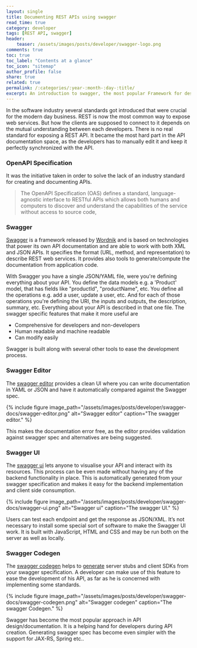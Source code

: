 ```yaml
---
layout: single
title: Documenting REST APIs using swagger
read_time: true
category: developer
tags: [REST API, swagger]
header:
    teaser: /assets/images/posts/developer/swagger-logo.png
comments: true
toc: true
toc_label: "Contents at a glance"
toc_icon: "sitemap"
author_profile: false
share: true
related: true
permalink: /:categories/:year-:month-:day-:title/
excerpt: An introduction to swagger, the most popular Framework for designing and documenting REST APIs.
---
```



In the software industry several standards got introduced that were crucial for the modern day business.
REST is now the most common way to expose web services. But how the clients are supposed to connect to it depends on the mutual understanding between each developers.
There is no real standard for exposing a REST API. It became the most hard part in the API documentation space, as the developers has to manually edit it and keep it
perfectly synchronized with the API.

### OpenAPI Specification
It was the initiative taken in order to solve the lack of an industry standard for creating and documenting APIs.
> The OpenAPI Specification (OAS) defines a standard, language-agnostic interface to RESTful APIs which allows both humans and computers to discover and understand the capabilities of the service without access to source code,

### Swagger
[Swagger](https://swagger.io) is a framework released by [Wordnik](https://www.wordnik.com/) and is based on technologies that power its own API documentation and are able to work with both XML and JSON APIs.
It specifies the format (URL, method, and representation) to describe REST web services. It provides also tools to generate/compute the documentation from application code.

With Swagger you have a single JSON/YAML file, were you're defining everything about your API.
You define the data models e.g. a 'Product' model, that has fields like "productId", "productName", etc.
You define all the operations e.g. add a user, update a user, etc. And for each of those operations you're defining the URI,
the inputs and outputs, the description, summary, etc. Everything about your API is described in that one file.
The swagger specific features that make it more useful are

- Comprehensive for developers and non-developers
- Human readable and machine readable
- Can modify easily

Swagger is built along with several other tools to ease the development process.

### Swagger Editor
The [swagger editor](https://swagger.io/swagger-editor/) provides a clean UI where you can write documentation in YAML or JSON and have it automatically compared against the Swagger spec.

{% include figure image_path="/assets/images/posts/developer/swagger-docs/swagger-editor.png" alt="Swagger editor" caption="The swagger editor." %}

This makes the documentation error free, as the editor provides validation against swagger spec and alternatives are being suggested.

### Swagger UI

The [swagger ui](https://swagger.io/swagger-codegen/) lets anyone to visualise your API and interact with its resources.
This process can be even made without having any of the backend functionality in place. This is automatically generated from
your swagger specification and makes it easy for the backend implementation and client side consumption.

{% include figure image_path="/assets/images/posts/developer/swagger-docs/swagger-ui.png" alt="Swagger ui" caption="The swagger UI." %}

Users can test each endpoint and get the response as JSON/XML. It’s not necessary to install some special sort of software to make the Swagger UI work.
It is built with JavaScript, HTML and CSS and may be run both on the server as well as locally.

### Swagger Codegen

The [swagger codegen](https://swagger.io/swagger-codegen/) helps to [generate](https://github.com/swagger-api/swagger-codegen/wiki/server-stub-generator-howto) server stubs and client SDKs from your swagger specification.
A developer can make use of this feature to ease the development of his API, as far as he is concerned with implementing some standards.

{% include figure image_path="/assets/images/posts/developer/swagger-docs/swagger-codegen.png" alt="Swagger codegen" caption="The swagger Codegen." %}

Swagger has become the most popular approach in API design/documentation. It is a helping hand for developers during API creation.
Generating swagger spec has become even simpler with the support for JAX-RS, Spring etc..